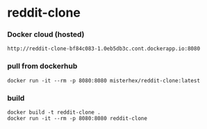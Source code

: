 # reddit-clone

### Docker cloud (hosted)
```
http://reddit-clone-bf84c083-1.0eb5db3c.cont.dockerapp.io:8080
```

### pull from dockerhub
```
docker run -it --rm -p 8080:8080 misterhex/reddit-clone:latest
```

### build
```
docker build -t reddit-clone .
docker run -it --rm -p 8080:8080 reddit-clone
```
